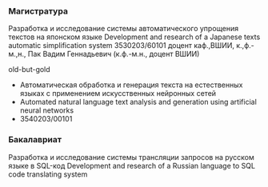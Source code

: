 ### Магистратура
Разработка и исследование системы автоматического упрощения текстов на японском языке
Development and research of a Japanese texts automatic simplification system
3530203/60101
доцент каф.\,ВШИИ, к.\,ф.-м.\,н., Пак Вадим Геннадьевич (к.ф.-м.н., доцент ВШИИ)

old-but-gold
  - Автоматическая обработка и генерация текста на естественных языках с применением искусственных нейронных сетей
  - Automated natural language text analysis and generation using artificial neural networks
  - 3540203/00101

### Бакалавриат
Разработка и исследование системы трансляции запросов на русском языке в SQL-код
Development and research of a Russian language to SQL code translating system
